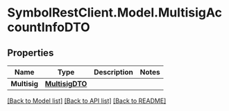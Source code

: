 # SymbolRestClient.Model.MultisigAccountInfoDTO

## Properties

Name | Type | Description | Notes
------------ | ------------- | ------------- | -------------
**Multisig** | [**MultisigDTO**](MultisigDTO.md) |  | 

[[Back to Model list]](../README.md#documentation-for-models) [[Back to API list]](../README.md#documentation-for-api-endpoints) [[Back to README]](../README.md)


